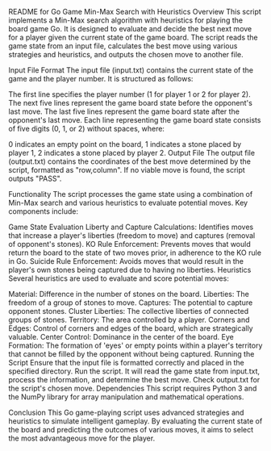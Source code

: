 README for Go Game Min-Max Search with Heuristics
Overview
This script implements a Min-Max search algorithm with heuristics for playing the board game Go. It is designed to evaluate and decide the best next move for a player given the current state of the game board. The script reads the game state from an input file, calculates the best move using various strategies and heuristics, and outputs the chosen move to another file.

Input File Format
The input file (input.txt) contains the current state of the game and the player number. It is structured as follows:

The first line specifies the player number (1 for player 1 or 2 for player 2).
The next five lines represent the game board state before the opponent's last move.
The last five lines represent the game board state after the opponent's last move.
Each line representing the game board state consists of five digits (0, 1, or 2) without spaces, where:

0 indicates an empty point on the board,
1 indicates a stone placed by player 1,
2 indicates a stone placed by player 2.
Output File
The output file (output.txt) contains the coordinates of the best move determined by the script, formatted as "row,column". If no viable move is found, the script outputs "PASS".

Functionality
The script processes the game state using a combination of Min-Max search and various heuristics to evaluate potential moves. Key components include:

Game State Evaluation
Liberty and Capture Calculations: Identifies moves that increase a player's liberties (freedom to move) and captures (removal of opponent's stones).
KO Rule Enforcement: Prevents moves that would return the board to the state of two moves prior, in adherence to the KO rule in Go.
Suicide Rule Enforcement: Avoids moves that would result in the player's own stones being captured due to having no liberties.
Heuristics
Several heuristics are used to evaluate and score potential moves:

Material: Difference in the number of stones on the board.
Liberties: The freedom of a group of stones to move.
Captures: The potential to capture opponent stones.
Cluster Liberties: The collective liberties of connected groups of stones.
Territory: The area controlled by a player.
Corners and Edges: Control of corners and edges of the board, which are strategically valuable.
Center Control: Dominance in the center of the board.
Eye Formation: The formation of 'eyes' or empty points within a player's territory that cannot be filled by the opponent without being captured.
Running the Script
Ensure that the input file is formatted correctly and placed in the specified directory.
Run the script. It will read the game state from input.txt, process the information, and determine the best move.
Check output.txt for the script's chosen move.
Dependencies
This script requires Python 3 and the NumPy library for array manipulation and mathematical operations.

Conclusion
This Go game-playing script uses advanced strategies and heuristics to simulate intelligent gameplay. By evaluating the current state of the board and predicting the outcomes of various moves, it aims to select the most advantageous move for the player.
